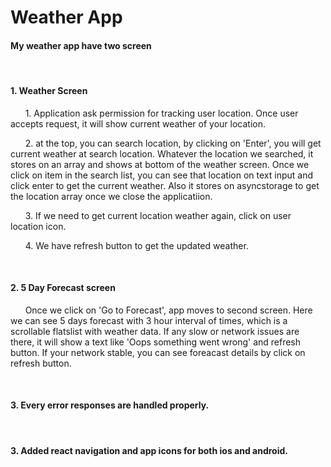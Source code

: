 # Weather App

<h4> My weather app have two screen </h4>

&nbsp; &nbsp;<h4>1. Weather Screen</h4>

&nbsp; &nbsp; &nbsp;     1. Application ask permission for tracking user location. Once user accepts request, it will show current weather of your location.

&nbsp; &nbsp; &nbsp;     2. at the top, you can search location, by clicking on 'Enter', you will get current weather at search location. Whatever the location we searched, it stores on an array and shows at bottom of the weather screen. Once we click on item in the search list, you can see that location on text input and click enter to get the current weather. Also it stores on asyncstorage to get the location array once we close the applicatiion.

&nbsp; &nbsp; &nbsp;     3. If we need to get current location weather again, click on user location icon.

&nbsp; &nbsp; &nbsp;     4. We have refresh button to get the updated weather.


&nbsp; &nbsp;<h4>2. 5 Day Forecast screen</h4> 

&nbsp; &nbsp; &nbsp;     Once we click on 'Go to Forecast', app moves to second screen. Here we can see 5 days forecast with 3 hour interval of times, which is a scrollable flatslist with weather data. If any slow or network issues are there, it will show a text  like 'Oops something went wrong' and refresh button. If your network stable, you can see foreacast details by click on refresh button.


&nbsp;&nbsp;<h4>3. Every error responses are handled properly.</h4>


&nbsp;&nbsp;<h4>3. Added react navigation and app icons for both ios and android.</h4>



   


